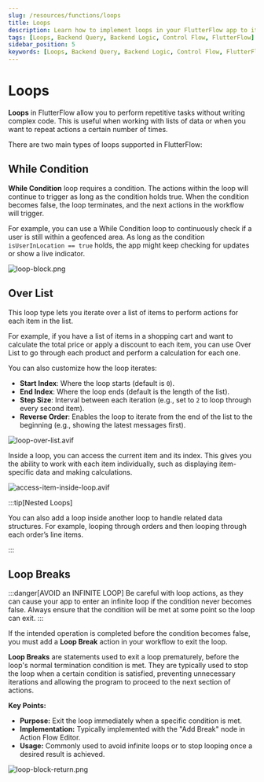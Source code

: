 ```yaml
---
slug: /resources/functions/loops
title: Loops
description: Learn how to implement loops in your FlutterFlow app to iterate over data and perform repeated actions.
tags: [Loops, Backend Query, Backend Logic, Control Flow, FlutterFlow]
sidebar_position: 5
keywords: [Loops, Backend Query, Backend Logic, Control Flow, FlutterFlow]
---
```


# Loops

**Loops** in FlutterFlow allow you to perform repetitive tasks without writing complex code. This is useful when working with lists of data or when you want to repeat actions a certain number of times.

There are two main types of loops supported in FlutterFlow:

## While Condition

**While Condition** loop requires a condition. The actions within the loop will continue to trigger as long as the condition holds true. When the condition becomes false, the loop terminates, and the next actions in the workflow will trigger. 

For example, you can use a While Condition loop to continuously check if a user is still within a geofenced area. As long as the condition `isUserInLocation == true` holds, the app might keep checking for updates or show a live indicator.

![loop-block.png](img/loop-block.png)

## Over List

This loop type lets you iterate over a list of items to perform actions for each item in the list.

For example, if you have a list of items in a shopping cart and want to calculate the total price or apply a discount to each item, you can use Over List to go through each product and perform a calculation for each one.

You can also customize how the loop iterates:

- **Start Index**: Where the loop starts (default is `0`).
- **End Index**: Where the loop ends (default is the length of the list).
- **Step Size**: Interval between each iteration (e.g., set to `2` to loop through every second item).
- **Reverse Order**: Enables the loop to iterate from the end of the list to the beginning (e.g., showing the latest messages first).

![loop-over-list.avif](img/loop-over-list.avif)

Inside a loop, you can access the current item and its index. This gives you the ability to work with each item individually, such as displaying item-specific data and making calculations.

![access-item-inside-loop.avif](img/access-item-inside-loop.avif)

:::tip[Nested Loops]

You can also add a loop inside another loop to handle related data structures. For example, looping through orders and then looping through each order’s line items.

:::


## Loop Breaks 

:::danger[AVOID an INFINITE LOOP]
Be careful with loop actions, as they can cause your app to enter an infinite loop if the condition never becomes false. Always ensure that the condition will be met at some point so the loop can exit.
:::

If the intended operation is completed before the condition becomes false, you must add a **Loop Break** action in your workflow to exit the loop.

**Loop Breaks** are statements used to exit a loop prematurely, before the loop's normal termination 
condition is met. They are typically used to stop the loop when a certain condition is satisfied,
preventing unnecessary iterations and allowing the program to proceed to the next section of 
actions.

**Key Points:**

- **Purpose:** Exit the loop immediately when a specific condition is met.
- **Implementation:** Typically implemented with the "Add Break" node in Action Flow Editor.
- **Usage:** Commonly used to avoid infinite loops or to stop looping once a desired result is achieved.

![loop-block-return.png](img/loop-block-return.png)